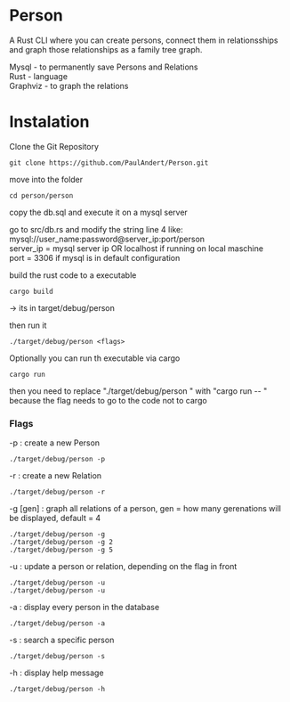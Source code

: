 # Person

A Rust CLI where you can create persons, connect them in relationsships and graph those relationships as a family tree graph.

Mysql - to permanently save Persons and Relations  
Rust - language  
Graphviz - to graph the relations  

# Instalation

Clone the Git Repository
```console
git clone https://github.com/PaulAndert/Person.git
```

move into the folder
```console
cd person/person
```

copy the db.sql and execute it on a mysql server  

go to src/db.rs and modify the string line 4 like:  
mysql://user_name:password@server_ip:port/person  
server_ip = mysql server ip OR localhost if running on local maschine  
port = 3306 if mysql is in default configuration  

build the rust code to a executable
```console
cargo build
```
-> its in target/debug/person

then run it
```console
./target/debug/person <flags>
```

Optionally you can run th executable via cargo
```console
cargo run
```
then you need to replace "./target/debug/person " with "cargo run -- "  
because the flag needs to go to the code not to cargo

### Flags
-p          : create a new Person
```console
./target/debug/person -p
```

-r          : create a new Relation
```console
./target/debug/person -r
```

-g [gen]    : graph all relations of a person, gen = how many gerenations will be displayed, default = 4
```console
./target/debug/person -g 
./target/debug/person -g 2
./target/debug/person -g 5
```

-u          : update a person or relation, depending on the flag in front
```console
./target/debug/person -u
./target/debug/person -u
```

-a          : display every person in the database
```console
./target/debug/person -a
```

-s          : search a specific person
```console
./target/debug/person -s
```

-h          : display help message
```console
./target/debug/person -h
```
